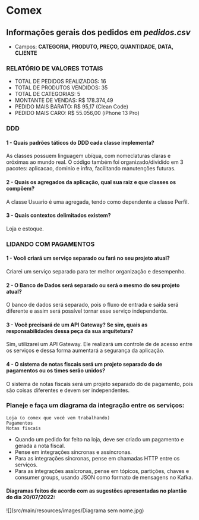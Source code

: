 # Comex

## Informações gerais dos pedidos em _pedidos.csv_
- Campos: **CATEGORIA, PRODUTO, PREÇO, QUANTIDADE, DATA, CLIENTE**


### RELATÓRIO DE VALORES TOTAIS
- TOTAL DE PEDIDOS REALIZADOS: 16
- TOTAL DE PRODUTOS VENDIDOS: 35
- TOTAL DE CATEGORIAS: 5
- MONTANTE DE VENDAS: R$ 178.374,49
- PEDIDO MAIS BARATO: R$ 95,17 (Clean Code)
- PEDIDO MAIS CARO: R$ 55.056,00 (iPhone 13 Pro)


### DDD

#### 1 - Quais padrões táticos do DDD cada classe implementa?
As classes possuem linguagem ubíqua, com nomeclaturas claras e oróximas ao mundo real. O código também foi organizado/dividido em 3 pacotes: aplicacao, dominio e infra, facilitando manutenções futuras.

#### 2 - Quais os agregados da aplicação, qual sua raiz e que classes os compõem?
A classe Usuario é uma agregada, tendo como dependente a classe Perfil.

#### 3 - Quais contextos delimitados existem?
Loja e estoque.


### LIDANDO COM PAGAMENTOS

#### 1 - Você criará um serviço separado ou fará no seu projeto atual?
Criarei um serviço separado para ter melhor organização e desempenho.

#### 2 - O Banco de Dados será separado ou será o mesmo do seu projeto atual?
O banco de dados será separado, pois o fluxo de entrada e saída será diferente e assim será possível tornar esse serviço independente.

#### 3 - Você precisará de um API Gateway? Se sim, quais as responsabilidades dessa peça da sua arquitetura?
Sim, utilizarei um API Gateway. Ele realizará um controle de de acesso entre os serviços e dessa forma aumentará a segurança da aplicação.

#### 4 - O sistema de notas fiscais será um projeto separado do de pagamentos ou os times serão unidos?
O sistema de notas fiscais será um projeto separado do de pagamento, pois são coisas diferentes e devem ser independentes.


### Planeje e faça um diagrama da integração entre os serviços:

    Loja (o comex que você vem trabalhando)
    Pagamentos
    Notas fiscais

* Quando um pedido for feito na loja, deve ser criado um pagamento e gerada a nota fiscal.
* Pense em integrações síncronas e assíncronas.
* Para as integrações síncronas, pense em chamadas HTTP entre os serviços.
* Para as integrações assícronas, pense em tópicos, partições, chaves e consumer groups, usando JSON como formato de mensagens no Kafka.

#### Diagramas feitos de acordo com as sugestões apresentadas no plantão do dia 20/07/2022:

![](src/main/resources/images/Diagrama sem nome.jpg)